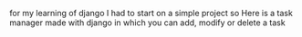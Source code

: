 for my learning of django I had to start on a simple project so Here is a task manager made with django in which you can add, modify or delete a task
